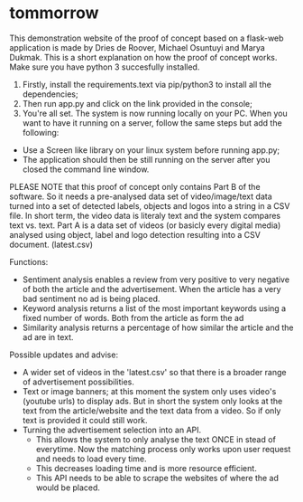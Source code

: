 # tommorrow
This demonstration website of the proof of concept based on a flask-web application is made by Dries de Roover, Michael Osuntuyi and Marya Dukmak.
This is a short explanation on how the proof of concept works. Make sure you have python 3 succesfully installed.
1. Firstly, install the requirements.text via pip/python3 to install all the dependencies;
2. Then run app.py and click on the link provided in the console;
3. You're all set. The system is now running locally on your PC.
When you want to have it running on a server, follow the same steps but add the following:
- Use a Screen like library on your linux system before running app.py;
- The application should then be still running on the server after you closed the command line window.

PLEASE NOTE that this proof of concept only contains Part B of the software. So it needs a pre-analysed data set of video/image/text data turned into a set of detected labels, objects and logos into a string in a CSV file. In short term, the video data is literaly text and the system compares text vs. text.
Part A is a data set of videos (or basicly every digital media) analysed using object, label and logo detection resulting into a CSV document. (latest.csv)

Functions:
- Sentiment analysis enables a review from very positive to very negative of both the article and the advertisement. When the article has a very bad sentiment no ad is being placed.
- Keyword analysis returns a list of the most important keywords using a fixed number of words. Both from the article as form the ad
- Similarity analysis returns a percentage of how similar the article and the ad are in text.

Possible updates and advise:
- A wider set of videos in the 'latest.csv' so that there is a broader range of advertisement possibilities.
- Text or image banners; at this moment the system only uses video's (youtube urls) to display ads. But in short the system only looks at the text from the article/website and the text data from a video. So if only text is provided it could still work.
- Turning the advertisement selection into an API.
  -   This allows the system to only analyse the text ONCE in stead of everytime. Now the matching process only works upon user request and needs to load every time.
  -   This decreases loading time and is more resource efficient.
  -   This API needs to be able to scrape the websites of where the ad would be placed.
